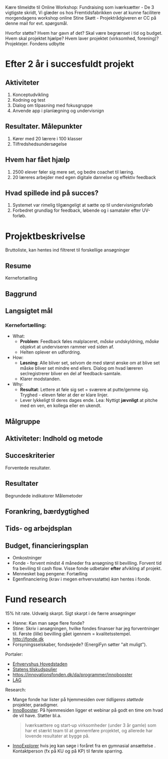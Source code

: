 Kære tilmeldte til Online Workshop: Fundraising som iværksætter - De 3 vigtigste skridt,
Vi glæder os hos Fremtidsfabrikken over at kunne facilitere morgendagens workshop online Stine Skøtt - Projektrådgiveren er CC på denne mail for evt. spørgsmål.

Hvorfor støtte?
Hvem har gavn af det?
Skal være begrænset i tid og budget.
Hvem skal projektet hjælpe?
Hvem laver projektet (virksomhed, forening)? Projektejer.
Fondens udbytte

# Efter 2 år i succesfuldt projekt
## Aktiviteter
1. Konceptudvikling
1. Kodning og test
1. Dialog om tilpasning med fokusgruppe
1. Anvende app i planlægning og undervisnign
## Resultater. Målepunkter
1. Kører med 20 lærere i 100 klasser
1. Tilfredshedsundersøgelse
## Hvem har fået hjælp
1. 2500 elever føler sig mere set, og bedre coachet til læring.
1. 20 læreres arbejder med egen digitale dannelse og effektiv feedback
## Hvad spillede ind på succes?
1. Systemet var rimelig tilgængeligt at sætte op til undervisnignsforløb
1. Forbedret grundlag for feedback, løbende og i samataler efter UV-forløb.

# Projektbeskrivelse
Bruttoliste, kan hentes ind filtreret til forskellige ansøgninger
## Resume
Kernefortælling

## Baggrund


## Langsigtet mål
### Kernefortælling: 
- What: 
  - **Problem**: Feedback føles malplaceret, 
    *måske* undskyldning, *måske* objekvt at underviseren rammer ved siden af.
  - Helten oplever en udfordring. 
- How: 
  - **Løsning**: Alle bliver set, selvom de med størst ønske om at blive set måske bliver set mindre end ellers. Dialog om hvad læreren ser/registrerer bliver en del af feedback-samtale.
  - Klarer modstanden.
- Why:
  - **Resultat**: Lettere at føle sig set = sværere at putte/gemme sig. Tryghed - eleven føler at der er klare linjer.
  - Lever lykkeligt til deres dages ende.
Lea: Nyttigt **jævnligt** at pitche med en ven,
en kollega eller en ukendt.


## Målgruppe

## Aktiviteter: Indhold og metode

## Succeskriterier
Forventede resultater.

## Resultater
Begrundede indikatorer
Målemetoder

## Forankring, bærdygtighed

## Tids- og arbejdsplan

## Budget, financieringsplan
- Omkostninger
- Fonde - forvent mindst 4 måneder fra ansøgning til bevilling.
  Forvent tid fra beviling til cash flow.
  Visse fonde udbetaler **efter** afvikling af projekt.
- Mennesket bag pengene: Fortælling
- Egenfinanciering (krav i megen erhvervsstøtte) *kan* hentes i fonde.

# Fund research
15% hit rate. Udvælg skarpt. Sigt skarpt i de færre ansøgninger
- Hanne: Kan man søge flere fonde?
- Stine: Skriv i ansøgningen, hvilke fondes finanser har jeg forventninger til. Første (lille) bevilling gået igennem = kvalitetsstempel.
- <http://fonde.dk>
- Forsyningsselskaber, fondsejede? (EnergiFyn søtter "alt muligt").

Portaler:
- [Erhvervshus Hovedstaden](https://ehhs.dk/)
- [Statens tilskudspuljer](https://www.statens-tilskudspuljer.dk/)
- <https://innovationsfonden.dk/da/programmer/innobooster>
- [LAG](https://www.livogland.dk/lokale-aktionsgrupper)

Research:
- Mange fonde har lister på hjemmesiden over 
  *tidligeres støttede* projekter, paradigmer.
- [InnoBooster](https://innovationsfonden.dk/da/programmer/innobooster).
  På hjemmesiden ligger et webinar på godt en time om hvad de vil have.
  Støtter bl.a.
  > Iværksættere og start‐up virksomheder (under 3 år gamle) som har et stærkt team til at gennemføre projektet, og allerede har lovende resultater at bygge på.
- [InnoExplorer](https://innovationsfonden.dk/da/programmer/innoexplorer/innoexplorer-1)
  hvis jeg kan søge i foråret fra en gymnasial ansættelse .
  Kontaktperson (fx på KU og på KP) til første sparring.